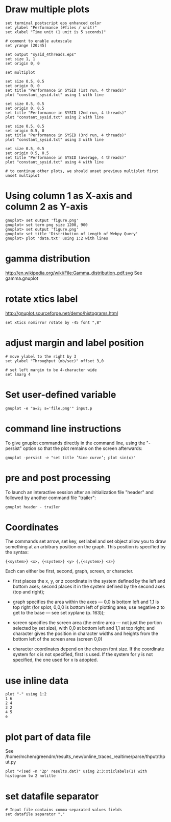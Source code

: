 # Draw multiple plots 
 
    set terminal postscript eps enhanced color
    set ylabel "Performance (#files / unit)"
    set xlabel "Time unit (1 unit is 5 seconds)" 

    # comment to enable autoscale
    set yrange [20:45]                          

    set output "sysid_4threads.eps"
    set size 1, 1
    set origin 0, 0

    set multiplot

    set size 0.5, 0.5
    set origin 0, 0
    set title "Performance in SYSID (1st run, 4 threads)" 
    plot "constant_sysid.txt" using 1 with line

    set size 0.5, 0.5
    set origin 0, 0.5
    set title "Performance in SYSID (2nd run, 4 threads)" 
    plot "constant_sysid.txt" using 2 with line

    set size 0.5, 0.5
    set origin 0.5, 0
    set title "Performance in SYSID (3rd run, 4 threads)" 
    plot "constant_sysid.txt" using 3 with line

    set size 0.5, 0.5
    set origin 0.5, 0.5
    set title "Performance in SYSID (average, 4 threads)" 
    plot "constant_sysid.txt" using 4 with line

    # to continue other plots, we should unset previous multiplot first
    unset multiplot

# Using column 1 as X-axis and column 2 as Y-axis

    gnuplot> set output 'figure.png'
    gnuplot> set term png size 1200, 900
    gnuplot> set output 'figure.png' 
    gnuplot> set title 'Distribution of Length of Webpy Query'
    gnuplot> plot 'data.txt' using 1:2 with lines


# gamma distribution
http://en.wikipedia.org/wiki/File:Gamma_distribution_pdf.svg
See gamma.gnuplot

# rotate xtics label
http://gnuplot.sourceforge.net/demo/histograms.html

    set xtics nomirror rotate by -45 font ",8"

# adjust margin and label position

	# move ylabel to the right by 3
	set ylabel "Throughput (mb/sec)" offset 3,0

	# set left margin to be 4-character wide
	set lmarg 4

# Set user-defined variable

	gnuplot -e "a=2; s='file.png'" input.p

# command line instructions
To give gnuplot commands directly in the command line, using the "-persist"
option so that the plot remains on the screen afterwards:

	gnuplot -persist -e "set title ’Sine curve’; plot sin(x)"

# pre and post processing
To launch an interactive session after an initialization file "header" and
followed by another command file "trailer":

	gnuplot header - trailer

# Coordinates
The commands set arrow, set key, set label and set object allow you to draw
something at an arbitrary position on the graph. This position is specified by
the syntax:

	{<system>} <x>, {<system>} <y> {,{<system>} <z>}

Each <system> can either be first, second, graph, screen, or character.

- first 
places the x, y, or z coordinate in the system defined by the left and bottom
axes; second places it in the system defined by the second axes (top and
right); 

- graph 
specifies the area within the axes — 0,0 is bottom left and 1,1 is top right
(for splot, 0,0,0 is bottom left of plotting area; use negative z to get to the
base — see set xyplane (p. 163)); 

- screen 
specifies the screen area (the entire area — not just the portion selected by
set size), with 0,0 at bottom left and 1,1 at top right; and character gives
the position in character widths and heights from the bottom left of the screen
area (screen 0,0)

- character 
coordinates depend on the chosen font size.  If the coordinate system for x is
not specified, first is used. If the system for y is not specified, the one
used for x is adopted.

# use inline data

	plot "-" using 1:2
	1 6
	2 4
	3 2
	4 5
	e

# plot part of data file
See /home/mchen/greendm/results_new/online_traces_realtime/parse/thput/thput.py

	plot "<(sed -n '2p' results.dat)" using 2:3:xticlabels(1) with histogram lw 2 notitle

# set datafile separator

	# Input file contains comma-separated values fields
	set datafile separator ","
